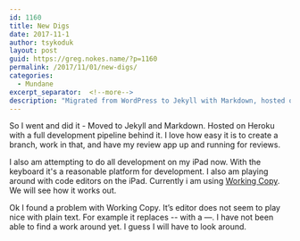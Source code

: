 ```yaml
---
id: 1160
title: New Digs
date: 2017-11-1
author: tsykoduk
layout: post
guid: https://greg.nokes.name/?p=1160
permalink: /2017/11/01/new-digs/
categories:
  - Mundane
excerpt_separator:  <!--more-->
description: "Migrated from WordPress to Jekyll with Markdown, hosted on Heroku with full CI/CD pipeline. Plus exploring iPad development workflow with Working Copy app."
---
```

So I went and did it - Moved to Jekyll and Markdown. Hosted on Heroku with a full development pipeline behind it. I love how easy it is to create a branch, work in that, and have my review app up and running for reviews. 
<!--more-->

I also am attempting to do all development on my iPad now. With the keyboard it's a reasonable platform for development. I also am playing around with code editors on the iPad. Currently i am using [Working Copy](http://workingcopyapp.com/). We will see how it works out.

Ok I found a problem with Working Copy. It’s editor does not seem to play nice with plain text. For example it replaces -- with a —. I have not been able to find a work around yet. I guess I will have to look around. 

